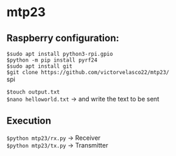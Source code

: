 # mtp23

## Raspberry configuration:
``$sudo apt install python3-rpi.gpio``\
``$python -m pip install pyrf24``\
``$sudo apt install git``\
``$git clone https://github.com/victorvelasco22/mtp23/``\
spi

``$touch output.txt``\
``$nano helloworld.txt`` -> and write the text to be sent

## Execution
``$python mtp23/rx.py`` -> Receiver \
``$python mtp23/tx.py`` -> Transmitter
